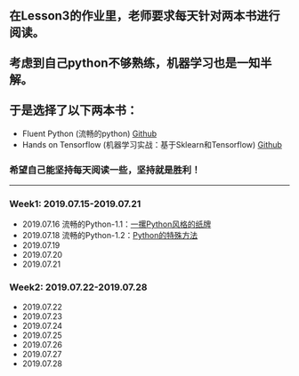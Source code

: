 ## 在Lesson3的作业里，老师要求每天针对两本书进行阅读。<br><br>考虑到自己python不够熟练，机器学习也是一知半解。 <br><br>于是选择了以下两本书：
- Fluent Python (流畅的python) [Github](https://github.com/fluentpython/example-code)
- Hands on Tensorflow (机器学习实战：基于Sklearn和Tensorflow) [Github](https://github.com/ageron/handson-ml)

### 希望自己能坚持每天阅读一些，坚持就是胜利！
***
### Week1: 2019.07.15-2019.07.21
- 2019.07.16 流畅的Python-1.1：[一摞Python风格的纸牌](https://github.com/QuantumDriver/NLP-4th-Assignment/blob/master/%E6%AF%8F%E6%97%A5%E9%98%85%E8%AF%BB/Fluent%20Python/1.1%E6%B5%81%E7%95%85%E7%9A%84Python.ipynb)
- 2019.07.18 流畅的Python-1.2：[Python的特殊方法](https://github.com/QuantumDriver/NLP-4th-Assignment/blob/master/%E6%AF%8F%E6%97%A5%E9%98%85%E8%AF%BB/Fluent%20Python/1.2%E6%B5%81%E7%95%85%E7%9A%84Python.ipynb)
- 2019.07.19   []()
- 2019.07.20   []()
- 2019.07.21   []()
### Week2: 2019.07.22-2019.07.28
- 2019.07.22   []()
- 2019.07.23   []()
- 2019.07.24   []()
- 2019.07.25   []()
- 2019.07.26   []()
- 2019.07.27   []()
- 2019.07.28   []()
